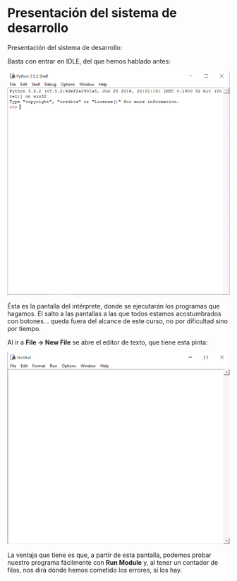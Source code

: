 
# Presentación del sistema de desarrollo

Presentación del sistema de desarrollo:

Basta con entrar en IDLE, del que hemos hablado antes:

![](img/IDLE.png)




Ésta es la pantalla del intérprete, donde se ejecutarán los programas que hagamos. El salto a las pantallas a las que todos estamos acostumbrados con botones... queda fuera del alcance de este curso, no por dificultad sino por tiempo. 



Al ir a **File -&gt; New File** se abre el editor de texto, que tiene esta pinta:

![](img/Editor_texto_IDLE.png)


La ventaja que tiene es que, a partir de esta pantalla, podemos probar nuestro programa fácilmente con **Run Module** y, al tener un contador de filas, nos dirá dónde hemos cometido los errores, si los hay.





